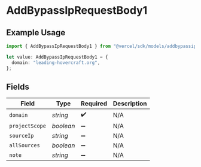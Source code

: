 # AddBypassIpRequestBody1

## Example Usage

```typescript
import { AddBypassIpRequestBody1 } from "@vercel/sdk/models/addbypassipop.js";

let value: AddBypassIpRequestBody1 = {
  domain: "leading-hovercraft.org",
};
```

## Fields

| Field              | Type               | Required           | Description        |
| ------------------ | ------------------ | ------------------ | ------------------ |
| `domain`           | *string*           | :heavy_check_mark: | N/A                |
| `projectScope`     | *boolean*          | :heavy_minus_sign: | N/A                |
| `sourceIp`         | *string*           | :heavy_minus_sign: | N/A                |
| `allSources`       | *boolean*          | :heavy_minus_sign: | N/A                |
| `note`             | *string*           | :heavy_minus_sign: | N/A                |